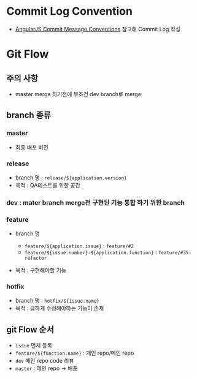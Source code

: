 # Commit Log Convention

- [AngularJS Commit Message Conventions](https://gist.github.com/stephenparish/9941e89d80e2bc58a153) 참고해 Commit Log 작성


# Git Flow

## 주의 사항

- master merge 하기전에 무조건 dev branch로 merge

## branch 종류

### master

- 최종 배포 버전

### release

- branch 명 : `release/${application.version}`
- 목적 : QA테스트를 위한 공간

### dev : mater branch merge전 구현된 기능 통합 하기 위한 branch

### feature

- branch 명
    - `feature/${application.issue}` : `feature/#2`
    - `feature/${issue.number}-${application.function}` : `feature/#35-refactor`

- 목적 : 구현해야할 기능

### hotfix

- branch 명 : `hotfix/${issue.name}`
- 목적 : 급하게 수정해야하는 기능이 존재

## git Flow 순서

- `issue` 먼저 등록
- `feature/${function.name}` : 개인 repo/메인 repo
- `dev` 메인 repo code 리뷰
- `master` : 메인 repo -> 배포